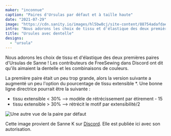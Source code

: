 ```yaml
---
maker: "inconnue"
caption: "Paires d'Ursulas par défaut et à taille haute"
date: "2021-07-29"
image: "https://cdn.sanity.io/images/hl5bw8cj/site-content/88754adafdaecc661b6cf14aed0f07042350aabe-600x800.jpg"
intro: "Nous adorons les choix de tissu et d'élastique des deux premières paires d'Ursulas de Sanne ! Les contributeurs de FreeSewing dans Discord ont dit qu'ils aimaient la dentelle et les combinaisons de couleurs."
title: "Ursules avec dentelle"
designs:
  - "ursula"
---
```




Nous adorons les choix de tissu et d'élastique des deux premières paires d'Ursulas de Sanne ! Les contributeurs de FreeSewing dans Discord ont dit qu'ils aimaient la dentelle et les combinaisons de couleurs.

</em> La première paire était un peu trop grande, alors la version suivante a augmenté un peu l'option du pourcentage de tissu extensible *. Une bonne ligne directrice pourrait être la suivante :</p>

* tissu extensible < 30% --> modèle de rétrécissement par étirement - 15
* tissu extensible > 30% --> rétrécit le motif par extensibilité/2

![Une autre vue de la paire par défaut](https://posts.freesewing.org/uploads/ursula2_468f43a62a.jpg)

<Note>

Cette image provient de Sanne K sur [Discord](https://discord.freesewing.org/). Elle est publiée ici avec son autorisation.

</Note>
